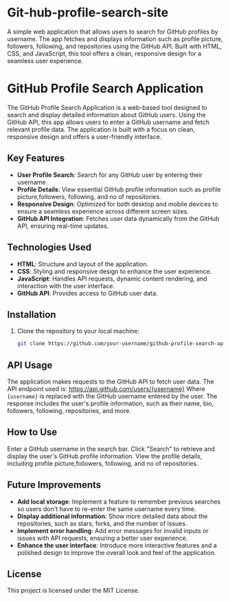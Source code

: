 # Git-hub-profile-search-site
A simple web application that allows users to search for GitHub profiles by username. The app fetches and displays information such as profile picture, followers, following, and repositories using the GitHub API. Built with HTML, CSS, and JavaScript, this tool offers a clean, responsive design for a seamless user experience.

# GitHub Profile Search Application

The GitHub Profile Search Application is a web-based tool designed to search and display detailed information about GitHub users. Using the GitHub API, this app allows users to enter a GitHub username and fetch relevant profile data. The application is built with a focus on clean, responsive design and offers a user-friendly interface.

## Key Features

- **User Profile Search**: Search for any GitHub user by entering their username.
- **Profile Details**: View essential GitHub profile information such as profile picture,followers, following, and no of repositories.
- **Responsive Design**: Optimized for both desktop and mobile devices to ensure a seamless experience across different screen sizes.
- **GitHub API Integration**: Fetches user data dynamically from the GitHub API, ensuring real-time updates.

## Technologies Used

- **HTML**: Structure and layout of the application.
- **CSS**: Styling and responsive design to enhance the user experience.
- **JavaScript**: Handles API requests, dynamic content rendering, and interaction with the user interface.
- **GitHub API**: Provides access to GitHub user data.

## Installation

1. Clone the repository to your local machine:
   ```bash
   git clone https://github.com/your-username/github-profile-search-app.git

## API Usage
The application makes requests to the GitHub API to fetch user data. The API endpoint used is:
https://api.github.com/users/{username}
Where `{username}` is replaced with the GitHub username entered by the user. The response includes the user's profile information, such as their name, bio, followers, following, repositories, and more.

## How to Use
Enter a GitHub username in the search bar.
Click "Search" to retrieve and display the user's GitHub profile information.
View the profile details, including profile picture,followers, following, and no of repositories.

## Future Improvements

- **Add local storage**: Implement a feature to remember previous searches so users don't have to re-enter the same username every time.
- **Display additional information**: Show more detailed data about the repositories, such as stars, forks, and the number of issues.
- **Implement error handling**: Add error messages for invalid inputs or issues with API requests, ensuring a better user experience.
- **Enhance the user interface**: Introduce more interactive features and a polished design to improve the overall look and feel of the application.

## License
This project is licensed under the MIT License.

